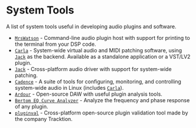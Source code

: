 # System Tools

A list of system tools useful in developing audio plugins and software.

- [`MrsWatson`] - Command-line audio plugin host with support for printing to the terminal from your DSP code.
- [`Carla`] - System-wide virtual audio and MIDI patching software, using [`Jack`] as the backend. Available as a standalone application or a VST/LV2 plugin.
- [`Jack`] - Cross-platform audio driver with support for system-wide patching.
- [`Cadence`] - A suite of tools for configuring, monitoring, and controlling system-wide audio in Linux (includes [`Carla`]).
- [`Ardour`] - Open-source DAW with useful plugin analysis tools.
- [`Bertom EQ Curve Analyzer`] - Analyze the frequency and phase response of any plugin.
- [`pluginval`] - Cross-platform open-source plugin validation tool made by the company Tracktion.

[`MrsWatson`]: http://teragonaudio.com/MrsWatson.html
[`Carla`]: https://kx.studio/Applications:Carla
[`Jack`]: https://jackaudio.org/
[`Cadence`]: https://kx.studio/Applications:Cadence
[`Ardour`]: https://ardour.org/
[`Bertom EQ Curve Analyzer`]: https://www.bertomaudio.com/eqca.html
[`pluginval`]: https://github.com/Tracktion/pluginval
